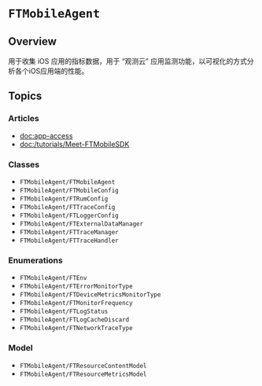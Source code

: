 # ``FTMobileAgent``
## Overview
用于收集 iOS 应用的指标数据，用于 “观测云” 应用监测功能，以可视化的方式分析各个iOS应用端的性能。

## Topics

### Articles
- <doc:app-access>
- <doc:/tutorials/Meet-FTMobileSDK>

### Classes
- ``FTMobileAgent/FTMobileAgent``
- ``FTMobileAgent/FTMobileConfig``
- ``FTMobileAgent/FTRumConfig``
- ``FTMobileAgent/FTTraceConfig``
- ``FTMobileAgent/FTLoggerConfig``
- ``FTMobileAgent/FTExternalDataManager``
- ``FTMobileAgent/FTTraceManager``
- ``FTMobileAgent/FTTraceHandler``

### Enumerations
- ``FTMobileAgent/FTEnv``
- ``FTMobileAgent/FTErrorMonitorType``
- ``FTMobileAgent/FTDeviceMetricsMonitorType``
- ``FTMobileAgent/FTMonitorFrequency``
- ``FTMobileAgent/FTLogStatus``
- ``FTMobileAgent/FTLogCacheDiscard``
- ``FTMobileAgent/FTNetworkTraceType``

### Model

- ``FTMobileAgent/FTResourceContentModel``
- ``FTMobileAgent/FTResourceMetricsModel``



